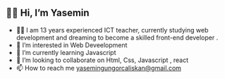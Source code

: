##  :raising_hand_woman: Hi, I’m Yasemin
-  :woman_technologist: I am 13 years experienced ICT teacher, currently studying  web development and dreaming to become a  skilled front-end developer .
- 👀 I’m interested in Web Deveelopment
- 🌱 I’m currently learning Javascript
- 💞️ I’m looking to collaborate on Html, Css, Javascript , react
- 📫 How to reach me yasemingungorcaliskan@gmail.com

<!---
ysmnclsknnl/ysmnclsknnl is a ✨ special ✨ repository because its `README.md` (this file) appears on your GitHub profile.
You can click the Preview link to take a look at your changes.
--->
